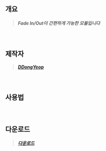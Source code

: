 ## 개요
  >##### Fade In/Out이 간편하게 가능한 모듈입니다
<br/>

## 제작자
  >##### [DDongYeop]

<br/>

## 사용법
  >#####

<br/>

## 다운로드 
  >##### [다운로드] 

<br/>







[DDongYeop]: https://github.com/DDongYeop "깃허브로 이동됩니다"
[다운로드]: https://drive.google.com/file/d/1wux6jB20x3klATBvFBebE7kqztKtGCvu/view?usp=sharing "다운로드가 가능한 구귿 드라이브로 이동됩니다."
